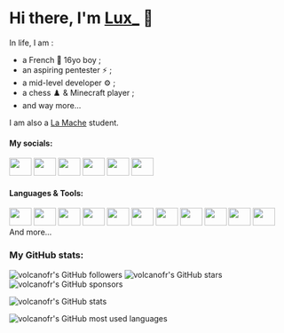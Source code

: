 # Hi there, I'm [Lux_](discordapp.com/users/786144801456259092 'Lux\'s Discord profile') 👀

In life, I am :
- a French 🥐 16yo boy ;
- an aspiring pentester ⚡ ;
- a mid-level developer ⚙️ ;
- a chess ♟️ & Minecraft player ;
- and way more...

I am also a [La Mache](https://www.ecolelamache.org/ 'La Mache School') student.

#### My socials:

<a title="Lux&_'s Discord profile" href="discordapp.com/users/786144801456259092"><img height="32" width="32" src="https://cdn.simpleicons.org/discord" style="width:40px" /></a>
<a title="Lux_'s Steam profile" href="https://steamcommunity.com/id/alsosacha/"><img height="32" width="32" src="https://cdn.simpleicons.org/steam" style="width:40px" /></a>
<a title="volcanofr's X profile" href="https://x.com/volcaneau"><img height="32" width="32" src="https://cdn.simpleicons.org/x" style="width:40px" /></a>
<a title="volcanofr's Spotify profile" href="https://open.spotify.com/user/n3d7kis8hd857qv4afw9rwl5s"><img height="32" width="32" src="https://cdn.simpleicons.org/spotify" style="width:40px" /></a>
<a title="volcanofr's Twitch profile" href="https://twitch.tv/volcaneaufrance"><img height="32" width="32" src="https://cdn.simpleicons.org/twitch" style="width:40px" /></a>
<a title="volcanofr's Youtube profile" href="https://www.youtube.com/@volcanofr"><img height="32" width="32" src="https://cdn.simpleicons.org/youtube" style="width:40px;" /></a>

#### Languages & Tools:

<a title="JavaScript" href="https://developer.mozilla.org/docs/Web/JavaScript"><img height="32" width="32" src="https://cdn.simpleicons.org/javascript" style="width:40px" /></a>
<a title="NodeJS" href="https://nodejs.org/en/learn/getting-started/introduction-to-nodejs"><img height="32" width="32" src="https://cdn.simpleicons.org/node.js" style="width:40px" /></a>
<a title="npm" href="https://www.npmjs.com/~volcanofr"><img height="32" width="32" src="https://cdn.simpleicons.org/npm" style="width:40px" /></a>
<a title="git" href="https://git-scm.com/about"><img height="32" width="32" src="https://cdn.simpleicons.org/git" style="width:40px" /></a>
<a title="GitHub" href="https://github.com/volcanofr/volcanofr#readme"><img height="32" width="32" src="https://cdn.simpleicons.org/github" style="width:40px" /></a>
<a title="Schneider Electric" href="https://www.se.com/us/en/product-range/542-zelio-soft/#overview"><img height="32" width="32" src="https://cdn.simpleicons.org/schneiderelectric" style="width:40px" /></a>
<a title="Google" href="https://drive.google.com"><img height="32" width="32" src="https://cdn.simpleicons.org/googlesheets" style="width:40px" /></a>
<a title="VSCode" href="https://code.visualstudio.com"><img height="32" width="32" src="https://cdn.simpleicons.org/visualstudiocode" style="width:40px" /></a>
<a title="HTML" href="https://developer.mozilla.org/docs/Web/HTML"><img height="32" width="32" src="https://cdn.simpleicons.org/html5" style="width:40px" /></a>
<a title="CSS" href="https://developer.mozilla.org/docs/Web/CSS"><img height="32" width="32" src="https://cdn.simpleicons.org/css3" style="width:40px" /></a>
<a title="TypeScript" href="https://www.typescriptlang.org"><img height="32" width="32" src="https://cdn.simpleicons.org/typescript" style="width:40px" /></a>
And more...

### My GitHub stats:

![volcanofr's GitHub followers](https://img.shields.io/github/followers/volcanofr)
![volcanofr's GitHub stars](https://img.shields.io/github/stars/volcanofr)
![volcanofr's GitHub sponsors](https://img.shields.io/github/sponsors/volcanofr)

![volcanofr's GitHub stats](https://github-readme-stats-volcanofrs-projects.vercel.app/api?username=volcanofr&show_icons=true&theme=onedark&show=reviews,discussions_started,discussions_answered,prs_merged,prs_merged_percentage&hide=stars)

![volcanofr's GitHub most used languages](https://github-readme-stats-volcanofrs-projects.vercel.app/api/top-langs/?username=volcanofr&show_icons=true&theme=onedark&size_weight=0.3&count_weight=0.7&layout=donut)
